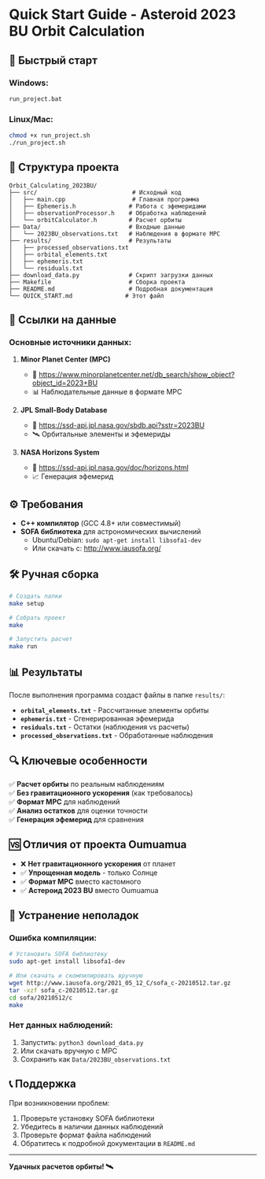 # Quick Start Guide - Asteroid 2023 BU Orbit Calculation

## 🚀 Быстрый старт

### Windows:
```cmd
run_project.bat
```

### Linux/Mac:
```bash
chmod +x run_project.sh
./run_project.sh
```

## 📁 Структура проекта

```
Orbit_Calculating_2023BU/
├── src/                           # Исходный код
│   ├── main.cpp                   # Главная программа
│   ├── Ephemeris.h               # Работа с эфемеридами
│   ├── observationProcessor.h    # Обработка наблюдений
│   └── orbitCalculator.h         # Расчет орбиты
├── Data/                         # Входные данные
│   └── 2023BU_observations.txt   # Наблюдения в формате MPC
├── results/                      # Результаты
│   ├── processed_observations.txt
│   ├── orbital_elements.txt
│   ├── ephemeris.txt
│   └── residuals.txt
├── download_data.py              # Скрипт загрузки данных
├── Makefile                      # Сборка проекта
├── README.md                     # Подробная документация
└── QUICK_START.md               # Этот файл
```

## 🔗 Ссылки на данные

### Основные источники данных:

1. **Minor Planet Center (MPC)**
   - 🔗 https://www.minorplanetcenter.net/db_search/show_object?object_id=2023+BU
   - 📊 Наблюдательные данные в формате MPC

2. **JPL Small-Body Database**
   - 🔗 https://ssd-api.jpl.nasa.gov/sbdb.api?sstr=2023BU
   - 🛰️ Орбитальные элементы и эфемериды

3. **NASA Horizons System**
   - 🔗 https://ssd-api.jpl.nasa.gov/doc/horizons.html
   - 📈 Генерация эфемерид

## ⚙️ Требования

- **C++ компилятор** (GCC 4.8+ или совместимый)
- **SOFA библиотека** для астрономических вычислений
  - Ubuntu/Debian: `sudo apt-get install libsofa1-dev`
  - Или скачать с: http://www.iausofa.org/

## 🛠️ Ручная сборка

```bash
# Создать папки
make setup

# Собрать проект
make

# Запустить расчет
make run
```

## 📊 Результаты

После выполнения программа создаст файлы в папке `results/`:

- **`orbital_elements.txt`** - Рассчитанные элементы орбиты
- **`ephemeris.txt`** - Сгенерированная эфемерида
- **`residuals.txt`** - Остатки (наблюдения vs расчеты)
- **`processed_observations.txt`** - Обработанные наблюдения

## 🔍 Ключевые особенности

✅ **Расчет орбиты** по реальным наблюдениям  
✅ **Без гравитационного ускорения** (как требовалось)  
✅ **Формат MPC** для наблюдений  
✅ **Анализ остатков** для оценки точности  
✅ **Генерация эфемерид** для сравнения  

## 🆚 Отличия от проекта Oumuamua

- ❌ **Нет гравитационного ускорения** от планет
- ✅ **Упрощенная модель** - только Солнце
- ✅ **Формат MPC** вместо кастомного
- ✅ **Астероид 2023 BU** вместо Oumuamua

## 🐛 Устранение неполадок

### Ошибка компиляции:
```bash
# Установить SOFA библиотеку
sudo apt-get install libsofa1-dev

# Или скачать и скомпилировать вручную
wget http://www.iausofa.org/2021_05_12_C/sofa_c-20210512.tar.gz
tar -xzf sofa_c-20210512.tar.gz
cd sofa/20210512/c
make
```

### Нет данных наблюдений:
1. Запустить: `python3 download_data.py`
2. Или скачать вручную с MPC
3. Сохранить как `Data/2023BU_observations.txt`

## 📞 Поддержка

При возникновении проблем:
1. Проверьте установку SOFA библиотеки
2. Убедитесь в наличии данных наблюдений
3. Проверьте формат файла наблюдений
4. Обратитесь к подробной документации в `README.md`

---
**Удачных расчетов орбиты! 🛰️**
